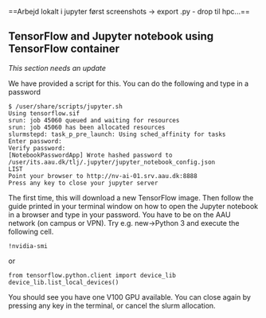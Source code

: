 
==Arbejd lokalt i jupyter først screenshots -> export .py - drop til hpc...==

## TensorFlow and Jupyter notebook using TensorFlow container

*This section needs an update*

We have provided a script for this. You can do the following and type in a password

```console
$ /user/share/scripts/jupyter.sh
Using tensorflow.sif
srun: job 45060 queued and waiting for resources
srun: job 45060 has been allocated resources
slurmstepd: task_p_pre_launch: Using sched_affinity for tasks
Enter password: 
Verify password: 
[NotebookPasswordApp] Wrote hashed password to /user/its.aau.dk/tlj/.jupyter/jupyter_notebook_config.json
LIST
Point your browser to http://nv-ai-01.srv.aau.dk:8888
Press any key to close your jupyter server
```

The first time, this will download a new TensorFlow image. Then follow the guide printed in your terminal window on how to open the Jupyter notebook in a browser and type in your password. You have to be on the AAU network (on campus or VPN). Try e.g. new->Python 3 and execute the following cell.

```console
!nvidia-smi
```

or

```console
from tensorflow.python.client import device_lib
device_lib.list_local_devices()
```

You should see you have one V100 GPU available. You can close again by pressing any key in the terminal, or cancel the slurm allocation.
